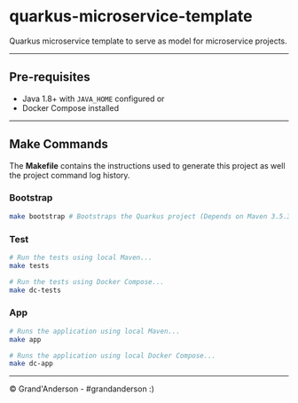 # quarkus-microservice-template

Quarkus microservice template to serve as model for microservice projects.

---

## Pre-requisites

- Java 1.8+ with `JAVA_HOME` configured or
- Docker Compose installed

---

## Make Commands

The **Makefile** contains the instructions used to generate this project as well the project command log history.

### Bootstrap

```bash
make bootstrap # Bootstraps the Quarkus project (Depends on Maven 3.5.3+ installed)
```

### Test

```bash
# Run the tests using local Maven...
make tests
```

```bash
# Run the tests using Docker Compose...
make dc-tests
```

### App

```bash
# Runs the application using local Maven...
make app
```

```bash
# Runs the application using local Docker Compose...
make dc-app
```

---
© Grand'Anderson - #grandanderson :)
